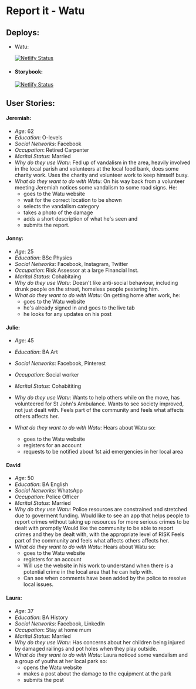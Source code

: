 # Report it - Watu

## Deploys:

-   Watu:

    [![Netlify Status](https://api.netlify.com/api/v1/badges/0b85fda4-89fd-41ca-a366-89c9181fd1f8/deploy-status)](https://app.netlify.com/sites/watu/deploys)

-   #### Storybook:
    [![Netlify Status](https://api.netlify.com/api/v1/badges/0f81f4a1-db9a-44f3-8c5e-cc63e9483876/deploy-status)](https://app.netlify.com/sites/watu-storybook/deploys)

## User Stories:

#### Jeremiah:

-   _Age_: 62
-   _Education_: O-levels
-   _Social Networks_: Facebook
-   _Occupation_: Retired Carpenter
-   _Marital Status_: Married
-   _Why do they use Watu_: Fed up of vandalism in the area, heavily involved in the local parish and volunteers at
    the local food bank, does some charity work. Uses the charity and volunteer work to
    keep himself busy.
-   _What do they want to do with Watu_: On his way back from a volunteer meeting Jeremiah notices some vandalism to some road signs. He:
    -   goes to the Watu website
    -   wait for the correct location to be shown
    -   selects the vandalism category
    -   takes a photo of the damage
    -   adds a short description of what he's seen and
    -   submits the report.

#### Jonny:

-   _Age_: 25
-   _Education_: BSc Physics
-   _Social Networks_: Facebook, Instagram, Twitter
-   _Occupation_: Risk Assessor at a large Financial Inst.
-   _Marital Status_: Cohabitaing
-   _Why do they use Watu_: Doesn't like anti-social behaviour, including drunk people on the street, homeless
    people pestering him.
-   _What do they want to do with Watu_: On getting home after work, he:
    -   goes to the Watu website
    -   he's already signed in and goes to the live tab
    -   he looks for any updates on his post

#### Julie:

-   _Age_: 45
-   _Education_: BA Art
-   _Social Networks_: Facebook, Pinterest
-   _Occupation_: Social worker
-   _Marital Status_: Cohabititing
-   _Why do they use Watu_: Wants to help others while on the move, has volunteered for St John's Ambulance.
    Wants to see society improved, not just dealt with.
    Feels part of the community and feels what affects others affects her.
-   _What do they want to do with Watu_: Hears about Watu so:

    -   goes to the Watu website
    -   registers for an account
    -   requests to be notified about 1st aid emergencies in her local area

#### David

-   _Age_: 50
-   _Education_: BA English
-   _Social Networks_: WhatsApp
-   _Occupation_: Police Officer
-   _Marital Status_: Married
-   _Why do they use Watu_: Police resources are constrained and stretched due to goverment funding.
    Would like to see an app that helps people to report crimes without taking up resources for more serious crimes to be dealt with promptly
    Would like the community to be able to report crimes and they be dealt with, with the appropriate level of RISK
    Feels part of the community and feels what affects others affects her.
-   _What do they want to do with Watu_: Hears about Watu so:
    -   goes to the Watu website
    -   registers for an account
    -   Will use the website in his work to understand when there is a potential crime in the local area that he can help with.
    -   Can see when comments have been added by the police to resolve local issues.

#### Laura:

-   _Age_: 37
-   _Education_: BA History
-   _Social Networks_: Facebook, LinkedIn
-   _Occupation_: Stay at home mum
-   _Marital Status_: Married
-   _Why do they use Watu_: Has concerns about her children being injured by damaged railings and pot holes when
    they play outside.
-   _What do they want to do with Watu_: Laura noticed some vandalism and a group of youths at her local park so:
    -   opens the Watu website
    -   makes a post about the damage to the equipment at the park
    -   submits the post
